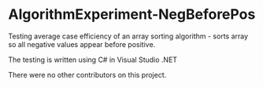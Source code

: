 # AlgorithmExperiment-NegBeforePos

Testing average case efficiency of an array sorting algorithm - sorts array so all negative values appear before positive.

The testing is written using C# in Visual Studio .NET

There were no other contributors on this project.
